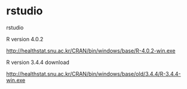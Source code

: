 # rstudio
rstudio

R version 4.0.2

http://healthstat.snu.ac.kr/CRAN/bin/windows/base/R-4.0.2-win.exe


R version 3.4.4 download

http://healthstat.snu.ac.kr/CRAN/bin/windows/base/old/3.4.4/R-3.4.4-win.exe



